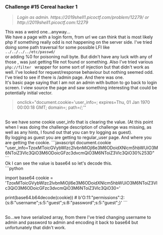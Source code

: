 <h3>Challenge #15 Cereal hacker 1</h3>
<blockquote><i>Login as admin. https://2019shell1.picoctf.com/problem/12279/ or http://2019shell1.picoctf.com:12279</i></blockquote>

This was a weird one...anyway...<br>
We have a page with a login form, from url we can think that is most likely php if something really odd is not happening on the server side. I've tried doing some path traversal for some possible LFI like <code> ../../../../etc/passwd/ </code> or adding %0 for poisoning null byte. But didn't have any luck with any of those , was just getting file not found or something. Also I've tried various <code> php://filter </code> wrapper for some sort of injection but that didn't work as well. I've looked for request/response behaviour but nothing seemed odd. I've tried to see if there is /admin page. And there was one.<br>It's basic page saying that I am not an admin with button to go back to login screen. I view source the page and saw something interesting that could be potentially initial vector.<br>
<blockquote> onclick="document.cookie='user_info=; expires=Thu, 01 Jan 1970 00:00:18 GMT; domain=; path=/;'"</blockquote><br>
So we have some cookie user_info that is clearing the value. (At this point when I was doing the challenge description of challenge was missing, as well as any hints, I found out that you can try logging as guest).<br>By logging as guest you are getting to regular_user page. And where you are getting the cookie.
```javascript 
document.cookie
"user_info=TzoxMToicGVybWlzc2lvbnMiOjI6e3M6ODoidXNlcm5hbWUiO3M6NToiZ3Vlc3QiO3M6ODoicGFzc3dvcmQiO3M6NToiZ3Vlc3QiO30%253D" 
```
<br> Ok I can see the value is base64 so let's decode this.<br>
```python
   
import base64
cookie = 'TzoxMToicGVybWlzc2lvbnMiOjI6e3M6ODoidXNlcm5hbWUiO3M6NToiZ3Vlc3QiO3M6ODoicGFzc3dvcmQiO3M6NToiZ3Vlc3QiO30='

print(base64.b64decode(cookie)) # b'O:11:"permissions":2:{s:8:"username";s:5:"guest";s:8:"password";s:5:"guest";}' ```

<br> So...we have serialized array, from there I've tried changing username to admin and password to admin and encoding it back to base64 but unfortunately that didn't work.
